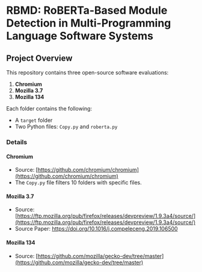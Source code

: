# RBMD: RoBERTa-Based Module Detection in Multi-Programming Language Software Systems

## Project Overview

This repository contains three open-source software evaluations:

1. **Chromium**
2. **Mozilla 3.7**
3. **Mozilla 134**

Each folder contains the following:
- A `target` folder
- Two Python files: `Copy.py` and `roberta.py`

### Details

#### Chromium
- Source: [https://github.com/chromium/chromium](https://github.com/chromium/chromium)
- The `Copy.py` file filters 10 folders with specific files.

#### Mozilla 3.7
- Source: [https://ftp.mozilla.org/pub/firefox/releases/devpreview/1.9.3a4/source/](https://ftp.mozilla.org/pub/firefox/releases/devpreview/1.9.3a4/source/)
- Source Paper: https://doi.org/10.1016/j.compeleceng.2019.106500

#### Mozilla 134
- Source: [https://github.com/mozilla/gecko-dev/tree/master](https://github.com/mozilla/gecko-dev/tree/master)
